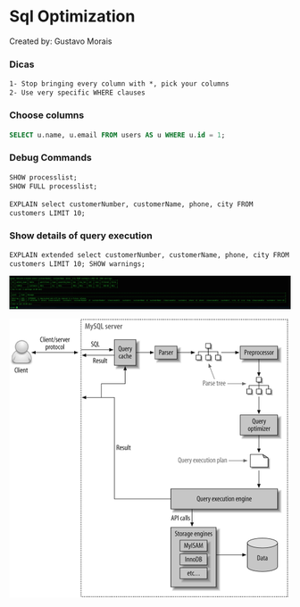 # Sql Optimization

Created by: Gustavo Morais

### Dicas
```
1- Stop bringing every column with *, pick your columns
2- Use very specific WHERE clauses
```

### Choose columns
```sql
SELECT u.name, u.email FROM users AS u WHERE u.id = 1;
```

### Debug Commands
```
SHOW processlist;
SHOW FULL processlist;

EXPLAIN select customerNumber, customerName, phone, city FROM customers LIMIT 10;
```

### Show details of query execution
```
EXPLAIN extended select customerNumber, customerName, phone, city FROM customers LIMIT 10; SHOW warnings;
```
![](./imgs/explainExtendedShowWarnings.png)


<img src="./imgs/queryExecutionPath.png" width="500" height="500">

